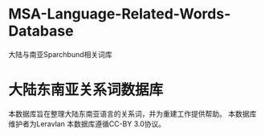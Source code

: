 # MSA-Language-Related-Words-Database
大陆与南亚Sparchbund相关词库
# 大陆东南亚关系词数据库
本数据库旨在整理大陆东南亚语言的关系词，并为重建工作提供帮助。
本数据库维护者为Leravlan
本数据库遵循CC-BY 3.0协议。

